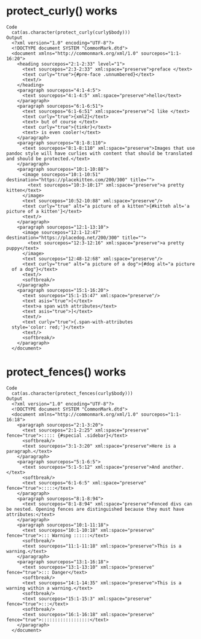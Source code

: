 # protect_curly() works

    Code
      cat(as.character(protect_curly(curly$body)))
    Output
      <?xml version="1.0" encoding="UTF-8"?>
      <!DOCTYPE document SYSTEM "CommonMark.dtd">
      <document xmlns="http://commonmark.org/xml/1.0" sourcepos="1:1-16:20">
        <heading sourcepos="2:1-2:33" level="1">
          <text sourcepos="2:3-2:33" xml:space="preserve">preface </text>
          <text curly="true">{#pre-face .unnumbered}</text>
          <text/>
        </heading>
        <paragraph sourcepos="4:1-4:5">
          <text sourcepos="4:1-4:5" xml:space="preserve">hello</text>
        </paragraph>
        <paragraph sourcepos="6:1-6:51">
          <text sourcepos="6:1-6:51" xml:space="preserve">I like </text>
          <text curly="true">{xml2}</text>
          <text> but of course </text>
          <text curly="true">{tinkr}</text>
          <text> is even cooler!</text>
        </paragraph>
        <paragraph sourcepos="8:1-8:110">
          <text sourcepos="8:1-8:110" xml:space="preserve">Images that use pandoc style will have curlies with content that should be translated and should be protected.</text>
        </paragraph>
        <paragraph sourcepos="10:1-10:88">
          <image sourcepos="10:1-10:51" destination="https://placekitten.com/200/300" title="">
            <text sourcepos="10:3-10:17" xml:space="preserve">a pretty kitten</text>
          </image>
          <text sourcepos="10:52-10:88" xml:space="preserve"/>
          <text curly="true" alt="a picture of a kitten">{#kitteh alt='a picture of a kitten'}</text>
          <text/>
        </paragraph>
        <paragraph sourcepos="12:1-13:10">
          <image sourcepos="12:1-12:47" destination="https://placedog.net/200/300" title="">
            <text sourcepos="12:3-12:16" xml:space="preserve">a pretty puppy</text>
          </image>
          <text sourcepos="12:48-12:68" xml:space="preserve"/>
          <text curly="true" alt="a picture of a dog">{#dog alt="a picture
      of a dog"}</text>
          <text/>
          <softbreak/>
        </paragraph>
        <paragraph sourcepos="15:1-16:20">
          <text sourcepos="15:1-15:47" xml:space="preserve"/>
          <text asis="true">[</text>
          <text>a span with attributes</text>
          <text asis="true">]</text>
          <text/>
          <text curly="true">{.span-with-attributes
      style='color: red;'}</text>
          <text/>
          <softbreak/>
        </paragraph>
      </document>

# protect_fences() works

    Code
      cat(as.character(protect_fences(curly$body)))
    Output
      <?xml version="1.0" encoding="UTF-8"?>
      <!DOCTYPE document SYSTEM "CommonMark.dtd">
      <document xmlns="http://commonmark.org/xml/1.0" sourcepos="1:1-16:18">
        <paragraph sourcepos="2:1-3:20">
          <text sourcepos="2:1-2:25" xml:space="preserve" fence="true">::::: {#special .sidebar}</text>
          <softbreak/>
          <text sourcepos="3:1-3:20" xml:space="preserve">Here is a paragraph.</text>
        </paragraph>
        <paragraph sourcepos="5:1-6:5">
          <text sourcepos="5:1-5:12" xml:space="preserve">And another.</text>
          <softbreak/>
          <text sourcepos="6:1-6:5" xml:space="preserve" fence="true">:::::</text>
        </paragraph>
        <paragraph sourcepos="8:1-8:94">
          <text sourcepos="8:1-8:94" xml:space="preserve">Fenced divs can be nested. Opening fences are distinguished because they must have attributes:</text>
        </paragraph>
        <paragraph sourcepos="10:1-11:18">
          <text sourcepos="10:1-10:18" xml:space="preserve" fence="true">::: Warning ::::::</text>
          <softbreak/>
          <text sourcepos="11:1-11:18" xml:space="preserve">This is a warning.</text>
        </paragraph>
        <paragraph sourcepos="13:1-16:18">
          <text sourcepos="13:1-13:10" xml:space="preserve" fence="true">::: Danger</text>
          <softbreak/>
          <text sourcepos="14:1-14:35" xml:space="preserve">This is a warning within a warning.</text>
          <softbreak/>
          <text sourcepos="15:1-15:3" xml:space="preserve" fence="true">:::</text>
          <softbreak/>
          <text sourcepos="16:1-16:18" xml:space="preserve" fence="true">::::::::::::::::::</text>
        </paragraph>
      </document>

